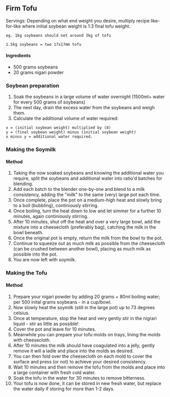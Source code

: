 ## Firm Tofu

Servings:
Depending on what end weight you desire, multiply recipe like-for-like where initial soybean weight is 1:3 final tofu weight.

`eg. 1kg soybeans should net around 3kg of tofu`

`1.5kg soybeans = two 17x17mm tofu`

#### Ingredients

* 500 grams soybeans
* 20 grams nigari powder

### Soybean preparation

1. Soak the soybeans in a large volume of water overnight (1500ml+ water for every 500 grams of soybeans)
1. The next day, drain the excess water from the soybeans and weigh them.
1. Calculate the additional volume of water required:
```
x = (initial soybean weight) multiplied by (8)
y = (final soybean weight) minus (initial soybean weight)
x minus y = additional water required.
```

### Making the Soymilk

#### Method

1. Taking the now soaked soybeans and knowing the additional water you require, split the soybeans and additional water into ratio'd batches for blending.
1. Add each batch to the blender one-by-one and blend to a milk consistency, adding the "milk" to the same (very) large pot each time.
1. Once complete, place the pot on a medium-high heat and slowly bring to a boil (bubbling), continiously stirring.
1. Once boiling, turn the heat down to low and let simmer for a further 10 minutes, again continiously stirring.
1. After 10 minutes, shut off the heat and over a very large bowl, add the mixture into a cheesecloth (preferably bag), catching the milk in the bowl beneath.
1. Once the original pot is empty, return the milk from the bowl to the pot.
1. Continue to squeeze out as much milk as possible from the cheesecloth (can be crushed between another bowl), placing as much milk as possible into the pot.
1. You are now left with soymilk.

### Making the Tofu

#### Method

1. Prepare your nigari powder by adding 20 grams + 80ml boiling water; per 500 inital grams soybeans - in a cup/bowl.
1. Now slowly heat the soymilk (still in the large pot) up to 73 degrees celsius.
1. Once at temperature, stop the heat and very gently stir in the nigrari liquid - stir as little as possible!
1. Cover the pot and leave for 10 minutes.
1. Meanwhile you can prepare your tofu molds on trays, lining the molds with cheesecloth.
1. After 10 minutes the milk should have coagulated into a jelly, gently remove it will a ladle and place into the molds as desired.
1. You can then fold over the cheesecloth on each mold to cover the surface and press (or not) to achieve your desired consistency.
1. Wait 10 minutes and then remove the tofu from the molds and place into a large container with fresh cold water.
1. Soak the tofu in the water for 30 minutes to remove bitterness.
1. Your tofu is now done, it can be stored in new fresh water, but replace the water daily if storing for more than 1-2 days.
